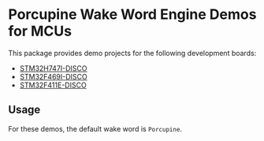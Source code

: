 # Porcupine Wake Word Engine Demos for MCUs

This package provides demo projects for the following development boards:
- [STM32H747I-DISCO](/demo/mcu/stm32h747)
- [STM32F469I-DISCO](/demo/mcu/stm32f469)
- [STM32F411E-DISCO](/demo/mcu/stm32f411)

## Usage

For these demos, the default wake word is `Porcupine`.
